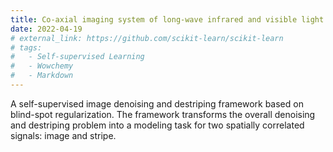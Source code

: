 ```yaml
---
title: Co-axial imaging system of long-wave infrared and visible light
date: 2022-04-19
# external_link: https://github.com/scikit-learn/scikit-learn
# tags:
#   - Self-supervised Learning
#   - Wowchemy
#   - Markdown
---
```


A self-supervised image denoising and destriping framework based on blind-spot regularization. The framework transforms the overall denoising and destriping problem into a modeling task for two spatially correlated signals: image and stripe.

<!--more-->
